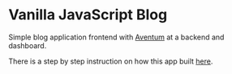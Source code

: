 # Vanilla JavaScript Blog

Simple blog application frontend with [Aventum](https://aventum.org) at a backend and dashboard.

There is a step by step instruction on how this app built [here](https://aventum.org/tutorial/blog/vanilla-javascript/).
